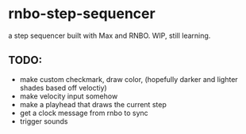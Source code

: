 # rnbo-step-sequencer
a step sequencer built with Max and RNBO. WIP, still learning.  
  
    
  
TODO:  
-  
- make custom checkmark, draw color, (hopefully darker and lighter shades based off veloctiy)  
- make velocity input somehow
- make a playhead that draws the current step  
- get a clock message from rnbo to sync  
- trigger sounds
 
